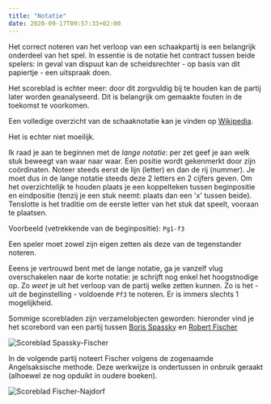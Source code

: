 ```yaml
---
title: "Notatie"
date: 2020-09-17T09:57:33+02:00
---
```

Het correct noteren van het verloop van een schaakpartij is een belangrijk onderdeel van het spel. 
In essentie is de notatie het contract tussen beide spelers: in geval van dispuut kan de scheidsrechter - op basis van dit papiertje - een uitspraak doen.

Het scoreblad is echter meer: door dit zorgvuldig bij te houden kan de partij later worden geanalyseerd. Dit is belangrijk om gemaakte fouten in de toekomst te voorkomen.

Een volledige overzicht van de schaaknotatie kan je vinden op [Wikipedia](https://nl.wikipedia.org/wiki/Schaaknotatie).

Het is echter niet moeilijk.

Ik raad je aan te beginnen met de *lange notatie*: per zet geef je aan welk stuk beweegt van waar naar waar. Een positie wordt gekenmerkt door zijn coördinaten. Noteer steeds eerst de lijn (letter) en dan de rij (nummer). Je moet dus in de lange notatie steeds deze 2 letters en 2 cijfers geven.
Om het overzichtelijk te houden plaats je een koppelteken tussen beginpositie en eindpositie (tenzij je een stuk neemt: plaats dan een 'x' tussen beide). Tenslotte is het traditie om de eerste letter van het stuk dat speelt, vooraan te plaatsen.

Voorbeeld (vetrekkende van de beginpositie): `Pg1-f3`

Een speler moet zowel zijn eigen zetten als deze van de tegenstander noteren.


Eeens je vertrouwd bent met de lange notatie, ga je vanzelf vlug overschakelen naar de korte notatie: je schrijft nog enkel het hoogstnodige op. Zo *weet* je uit het verloop van de partij welke zetten kunnen. Zo is het - uit de beginstelling - voldoende `Pf3` te noteren. Er is immers slechts 1 mogelijkheid.

Sommige scorebladen zijn verzamelobjecten geworden: hieronder vind je het scorebord van een partij tussen [Boris Spassky](https://nl.wikipedia.org/wiki/Boris_Spasski) en [Robert Fischer ](https://nl.wikipedia.org/wiki/Bobby_Fischer)

![Scoreblad Spassky-Fischer](/chess/images/fischerspassky.jpg)




In de volgende partij noteert Fischer volgens de zogenaamde Angelsaksische methode. Deze werkwijze is ondertussen in onbruik geraakt (alhoewel ze nog opduikt in oudere boeken).

![Scoreblad Fischer-Najdorf](/chess/images/fischernajdorf.jpg)